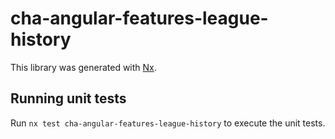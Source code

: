 # cha-angular-features-league-history

This library was generated with [Nx](https://nx.dev).

## Running unit tests

Run `nx test cha-angular-features-league-history` to execute the unit tests.

